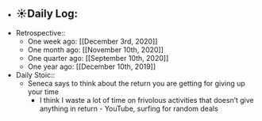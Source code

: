 - ☀️Daily Log:
    -
- Retrospective::
    - One week ago: [[December 3rd, 2020]]
    - One month ago: [[November 10th, 2020]]
    - One quarter ago: [[September 10th, 2020]]
    - One year ago: [[December 10th, 2019]]
- Daily Stoic::
    - Seneca says to think about the return you are getting for giving up your time
        - I think I waste a lot of time on frivolous activities that doesn’t give anything in return - YouTube, surfing for random deals
